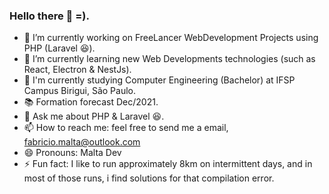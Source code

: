 ### Hello there 👋 =).

<!--
**fabriciomalta/fabriciomalta** is a ✨ _special_ ✨ repository because its `README.md` (this file) appears on your GitHub profile.
-->

- 🔭 I’m currently working on FreeLancer WebDevelopment Projects using PHP (Laravel 😆).
- 🌱 I’m currently learning new Web Developments technologies (such as React, Electron & NestJs).
- 🏢 I'm currently studying Computer Engineering (Bachelor) at IFSP Campus Birigui, São Paulo. 
- 📚 Formation forecast Dec/2021.
- 💬 Ask me about PHP & Laravel 😆.
- 📫 How to reach me: feel free to send me a email, fabricio.malta@outlook.com
- 😄 Pronouns: Malta Dev
- ⚡ Fun fact: I like to run approximately 8km on intermittent days, and in most of those runs, i find solutions for that compilation error.

